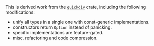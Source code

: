 This is derived work from the
[`quickdiv`](https://crates.io/crates/quickdiv/0.1.1) crate,
including the following modifications:
- unify all types in a single one with const-generic implementations.
- constructors return `Option` instead of panicking.
- specific implementations are feature-gated.
- misc. refactoring and code compression.
